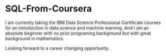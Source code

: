 # SQL-From-Coursera
I am currently taking the IBM Data Science Professional Certificate courses for an introduction in data science and machine learning. And I am an absolute beginner with no prior programing background but with great background in mathematics.

Looking forward to a career changing opportunity.

